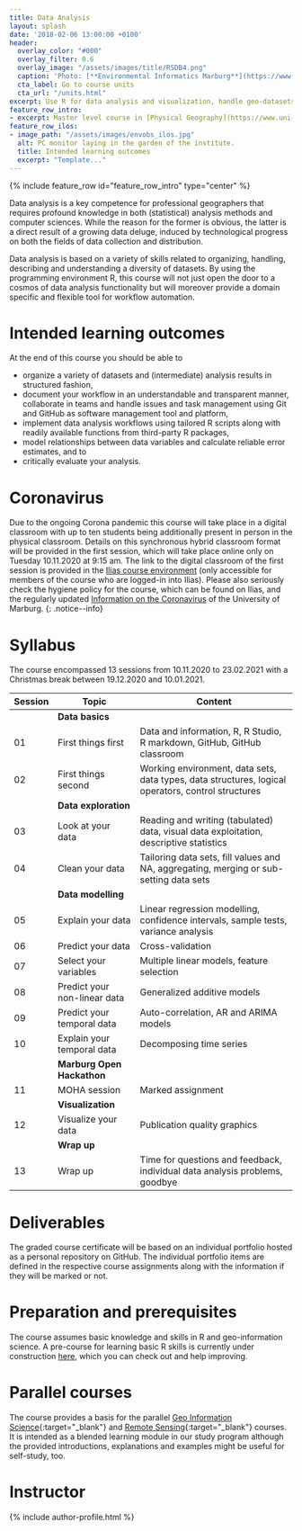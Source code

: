 ```yaml
---
title: Data Analysis
layout: splash
date: '2018-02-06 13:00:00 +0100'
header:
  overlay_color: "#000"
  overlay_filter: 0.6
  overlay_image: "/assets/images/title/RSDB4.png"
  caption: 'Photo: [**Environmental Informatics Marburg**](https://www.flickr.com/environmentalinformatics-marburg/)'
  cta_label: Go to course units
  cta_url: "/units.html"
excerpt: Use R for data analysis and visualization, handle geo-datasets, train models and estimate errors, and use GitHub for comprehensive documentation and task management.
feature_row_intro:
- excerpt: Master level course in [Physical Geography](https://www.uni-marburg.de/de/fb19/studium/studiengaenge/m-sc-physische-geographie/herzlich-willkommen-beim-master-physische-geographie){:target="_blank"} at Marburg University
feature_row_ilos:
- image_path: "/assets/images/envobs_ilos.jpg"
  alt: PC monitor laying in the garden of the institute.
  title: Intended learning outcomes
  excerpt: "Template..."
---
```


{% include feature_row id="feature_row_intro" type="center" %}

Data analysis is a key competence for professional geographers that requires profound knowledge in both (statistical) analysis methods and computer sciences. While the reason for the former is obvious, the latter is a direct result of a growing data deluge, induced by technological progress on both the fields of data collection and distribution. 

Data analysis is based on a variety of skills related to organizing, handling, describing and understanding a diversity of datasets. 
By using the programming environment R, this course will not just open the door to a cosmos of data analysis functionality but will moreover provide a domain specific and flexible tool for workflow automation.

# Intended learning outcomes
At the end of this course you should be able to
  
* organize a variety of datasets and (intermediate) analysis results in structured fashion,
* document your workflow in an understandable and transparent manner, collaborate in teams and handle issues and task management using Git and GitHub as software management tool and platform,
* implement data analysis workflows using tailored R scripts along with readily available functions from third-party R packages,
* model relationships between data variables and calculate reliable error estimates, and to
* critically evaluate your analysis.



# Coronavirus

Due to the ongoing Corona pandemic this course will take place in a digital classroom with up to ten students being additionally present in person in the physical classroom.
Details on this synchronous hybrid classroom format will be provided in the first session, which will take place online only on Tuesday 10.11.2020 at 9:15 am.
The link to the digital classroom of the first session is provided in the [Ilias course environment](https://ilias.uni-marburg.de/goto.php?target=crs_2111013&client_id=UNIMR) (only accessible for members of the course who are logged-in into Ilias). 
Please also seriously check the hygiene policy for the course, which can be found on Ilias, and the regularly updated [Information on the Coronavirus](https://www.uni-marburg.de/de/universitaet/administration/sicherheit/coronavirus) of the University of Marburg.
{: .notice--info}



# Syllabus

The course encompassed 13 sessions from 10.11.2020 to 23.02.2021 with a Christmas break between 19.12.2020 and 10.01.2021.

| Session | Topic | Content |
|-------|--------|---------|
|| **Data basics** ||
| 01 | First things first           | Data and information, R, R Studio, R markdown, GitHub, GitHub classroom |
| 02 | First things second          | Working environment, data sets, data types, data structures, logical operators, control structures |
|| **Data exploration** ||
| 03 | Look at your data            | Reading and writing (tabulated) data, visual data exploitation, descriptive statistics |
| 04 | Clean your data              | Tailoring data sets, fill values and NA, aggregating, merging or sub-setting data sets |
|| **Data modelling** ||
| 05 | Explain your data            | Linear regression modelling, confidence intervals, sample tests, variance analysis |
| 06 | Predict your data            | Cross-validation |
| 07 | Select your variables        | Multiple linear models, feature selection |
| 08 | Predict your non-linear data | Generalized additive models |
| 09 | Predict your temporal data   | Auto-correlation, AR and ARIMA models |
| 10 | Explain your temporal data   | Decomposing time series |
|| **Marburg Open Hackathon** ||
| 11 | MOHA session                 | Marked assignment |
|| **Visualization** ||
| 12 | Visualize your data          | Publication quality graphics |
|| **Wrap up** ||
| 13 | Wrap up                      | Time for questions and feedback, individual data analysis problems, goodbye |


# Deliverables

The graded course certificate will be based on an individual portfolio hosted as a personal repository on GitHub. The individual portfolio items are defined in the respective course assignments along with the information if they will be marked or not.


# Preparation and prerequisites

The course assumes basic knowledge and skills in R and geo-information science.
A pre-course for learning basic R skills is currently under construction [here](https://geomoer.github.io//moer-base-r/), which you can check out and help improving.



# Parallel courses

The course provides a basis for the parallel [Geo Information Science](https://geomoer.github.io/moer-mpg-gis/){:target="_blank"} 
and [Remote Sensing](https://geomoer.github.io/moer-mpg-remote-sensing/){:target="_blank"} courses. It is intended as a blended learning module in our study program although the provided introductions, explanations and examples might be useful for self-study, too.



# Instructor
{% include author-profile.html %}

